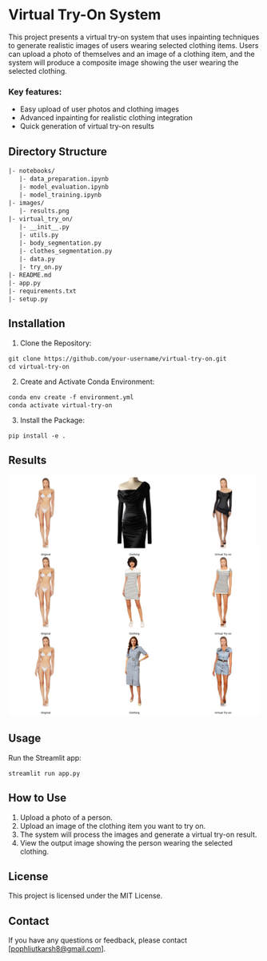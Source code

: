 
# Virtual Try-On System

This project presents a virtual try-on system that uses inpainting techniques to generate realistic images of users wearing selected clothing items. Users can upload a photo of themselves and an image of a clothing item, and the system will produce a composite image showing the user wearing the selected clothing.

### Key features:

* Easy upload of user photos and clothing images
* Advanced inpainting for realistic clothing integration
* Quick generation of virtual try-on results


## Directory Structure

```
|- notebooks/
   |- data_preparation.ipynb
   |- model_evaluation.ipynb
   |- model_training.ipynb
|- images/
   |- results.png
|- virtual_try_on/
   |- __init__.py
   |- utils.py
   |- body_segmentation.py
   |- clothes_segmentation.py
   |- data.py
   |- try_on.py
|- README.md
|- app.py
|- requirements.txt
|- setup.py
```
## Installation

1. Clone the Repository:
```
git clone https://github.com/your-username/virtual-try-on.git
cd virtual-try-on
```

2. Create and Activate Conda Environment:
```
conda env create -f environment.yml
conda activate virtual-try-on
```
3. Install the Package:
```
pip install -e .
```

## Results

![virtual_try_on_outfit_change\images\Results.png](https://github.com/utkarshpophli/virtual-try-on-outfit-change/blob/main/images/Results.png?raw=true)

## Usage
Run the Streamlit app:
```
streamlit run app.py
```

## How to Use

1. Upload a photo of a person.
2. Upload an image of the clothing item you want to try on.
3. The system will process the images and generate a virtual try-on result.
4. View the output image showing the person wearing the selected clothing.


## License

This project is licensed under the MIT License.

## Contact

If you have any questions or feedback, please contact [pophliutkarsh8@gmail.com].
